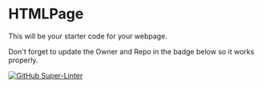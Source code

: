 # HTMLPage

This will be your starter code for your webpage.

Don't forget to update the Owner and Repo in the badge below so it works properly.

[![GitHub Super-Linter](https://github.com/Joseph123231/MyfirstRepo/workflows/Lint%20Code%20Base/badge.svg)](https://github.com/marketplace/actions/super-linter)
